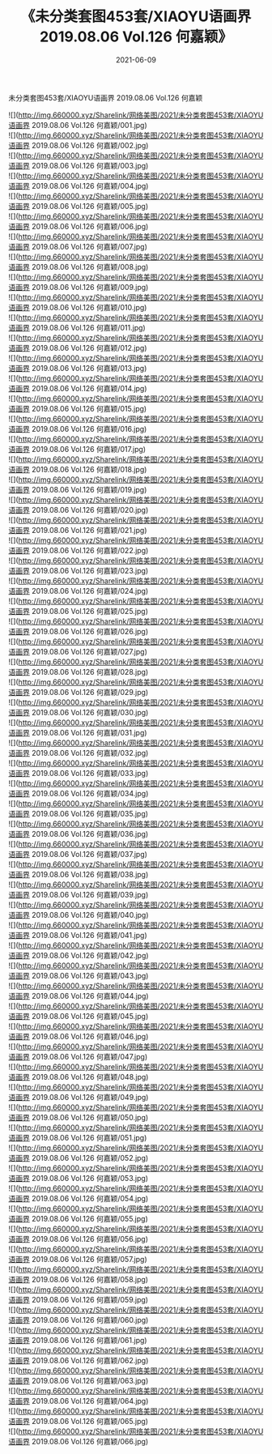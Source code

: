 ﻿---
layout: post
title:  《未分类套图453套/XIAOYU语画界 2019.08.06 Vol.126 何嘉颖》
date:   2021-06-09
img: http://img.660000.xyz/Sharelink/网络美图/2021/未分类套图453套/XIAOYU语画界 2019.08.06 Vol.126 何嘉颖/000.jpg
categories: [美女, 清纯, 唯美]
---

未分类套图453套/XIAOYU语画界 2019.08.06 Vol.126 何嘉颖

 ![](http://img.660000.xyz/Sharelink/网络美图/2021/未分类套图453套/XIAOYU语画界 2019.08.06 Vol.126 何嘉颖/001.jpg) <br>![](http://img.660000.xyz/Sharelink/网络美图/2021/未分类套图453套/XIAOYU语画界 2019.08.06 Vol.126 何嘉颖/002.jpg) <br>![](http://img.660000.xyz/Sharelink/网络美图/2021/未分类套图453套/XIAOYU语画界 2019.08.06 Vol.126 何嘉颖/003.jpg) <br>![](http://img.660000.xyz/Sharelink/网络美图/2021/未分类套图453套/XIAOYU语画界 2019.08.06 Vol.126 何嘉颖/004.jpg) <br>![](http://img.660000.xyz/Sharelink/网络美图/2021/未分类套图453套/XIAOYU语画界 2019.08.06 Vol.126 何嘉颖/005.jpg) <br>![](http://img.660000.xyz/Sharelink/网络美图/2021/未分类套图453套/XIAOYU语画界 2019.08.06 Vol.126 何嘉颖/006.jpg) <br>![](http://img.660000.xyz/Sharelink/网络美图/2021/未分类套图453套/XIAOYU语画界 2019.08.06 Vol.126 何嘉颖/007.jpg) <br>![](http://img.660000.xyz/Sharelink/网络美图/2021/未分类套图453套/XIAOYU语画界 2019.08.06 Vol.126 何嘉颖/008.jpg) <br>![](http://img.660000.xyz/Sharelink/网络美图/2021/未分类套图453套/XIAOYU语画界 2019.08.06 Vol.126 何嘉颖/009.jpg) <br>![](http://img.660000.xyz/Sharelink/网络美图/2021/未分类套图453套/XIAOYU语画界 2019.08.06 Vol.126 何嘉颖/010.jpg) <br>![](http://img.660000.xyz/Sharelink/网络美图/2021/未分类套图453套/XIAOYU语画界 2019.08.06 Vol.126 何嘉颖/011.jpg) <br>![](http://img.660000.xyz/Sharelink/网络美图/2021/未分类套图453套/XIAOYU语画界 2019.08.06 Vol.126 何嘉颖/012.jpg) <br>![](http://img.660000.xyz/Sharelink/网络美图/2021/未分类套图453套/XIAOYU语画界 2019.08.06 Vol.126 何嘉颖/013.jpg) <br>![](http://img.660000.xyz/Sharelink/网络美图/2021/未分类套图453套/XIAOYU语画界 2019.08.06 Vol.126 何嘉颖/014.jpg) <br>![](http://img.660000.xyz/Sharelink/网络美图/2021/未分类套图453套/XIAOYU语画界 2019.08.06 Vol.126 何嘉颖/015.jpg) <br>![](http://img.660000.xyz/Sharelink/网络美图/2021/未分类套图453套/XIAOYU语画界 2019.08.06 Vol.126 何嘉颖/016.jpg) <br>![](http://img.660000.xyz/Sharelink/网络美图/2021/未分类套图453套/XIAOYU语画界 2019.08.06 Vol.126 何嘉颖/017.jpg) <br>![](http://img.660000.xyz/Sharelink/网络美图/2021/未分类套图453套/XIAOYU语画界 2019.08.06 Vol.126 何嘉颖/018.jpg) <br>![](http://img.660000.xyz/Sharelink/网络美图/2021/未分类套图453套/XIAOYU语画界 2019.08.06 Vol.126 何嘉颖/019.jpg) <br>![](http://img.660000.xyz/Sharelink/网络美图/2021/未分类套图453套/XIAOYU语画界 2019.08.06 Vol.126 何嘉颖/020.jpg) <br>![](http://img.660000.xyz/Sharelink/网络美图/2021/未分类套图453套/XIAOYU语画界 2019.08.06 Vol.126 何嘉颖/021.jpg) <br>![](http://img.660000.xyz/Sharelink/网络美图/2021/未分类套图453套/XIAOYU语画界 2019.08.06 Vol.126 何嘉颖/022.jpg) <br>![](http://img.660000.xyz/Sharelink/网络美图/2021/未分类套图453套/XIAOYU语画界 2019.08.06 Vol.126 何嘉颖/023.jpg) <br>![](http://img.660000.xyz/Sharelink/网络美图/2021/未分类套图453套/XIAOYU语画界 2019.08.06 Vol.126 何嘉颖/024.jpg) <br>![](http://img.660000.xyz/Sharelink/网络美图/2021/未分类套图453套/XIAOYU语画界 2019.08.06 Vol.126 何嘉颖/025.jpg) <br>![](http://img.660000.xyz/Sharelink/网络美图/2021/未分类套图453套/XIAOYU语画界 2019.08.06 Vol.126 何嘉颖/026.jpg) <br>![](http://img.660000.xyz/Sharelink/网络美图/2021/未分类套图453套/XIAOYU语画界 2019.08.06 Vol.126 何嘉颖/027.jpg) <br>![](http://img.660000.xyz/Sharelink/网络美图/2021/未分类套图453套/XIAOYU语画界 2019.08.06 Vol.126 何嘉颖/028.jpg) <br>![](http://img.660000.xyz/Sharelink/网络美图/2021/未分类套图453套/XIAOYU语画界 2019.08.06 Vol.126 何嘉颖/029.jpg) <br>![](http://img.660000.xyz/Sharelink/网络美图/2021/未分类套图453套/XIAOYU语画界 2019.08.06 Vol.126 何嘉颖/030.jpg) <br>![](http://img.660000.xyz/Sharelink/网络美图/2021/未分类套图453套/XIAOYU语画界 2019.08.06 Vol.126 何嘉颖/031.jpg) <br>![](http://img.660000.xyz/Sharelink/网络美图/2021/未分类套图453套/XIAOYU语画界 2019.08.06 Vol.126 何嘉颖/032.jpg) <br>![](http://img.660000.xyz/Sharelink/网络美图/2021/未分类套图453套/XIAOYU语画界 2019.08.06 Vol.126 何嘉颖/033.jpg) <br>![](http://img.660000.xyz/Sharelink/网络美图/2021/未分类套图453套/XIAOYU语画界 2019.08.06 Vol.126 何嘉颖/034.jpg) <br>![](http://img.660000.xyz/Sharelink/网络美图/2021/未分类套图453套/XIAOYU语画界 2019.08.06 Vol.126 何嘉颖/035.jpg) <br>![](http://img.660000.xyz/Sharelink/网络美图/2021/未分类套图453套/XIAOYU语画界 2019.08.06 Vol.126 何嘉颖/036.jpg) <br>![](http://img.660000.xyz/Sharelink/网络美图/2021/未分类套图453套/XIAOYU语画界 2019.08.06 Vol.126 何嘉颖/037.jpg) <br>![](http://img.660000.xyz/Sharelink/网络美图/2021/未分类套图453套/XIAOYU语画界 2019.08.06 Vol.126 何嘉颖/038.jpg) <br>![](http://img.660000.xyz/Sharelink/网络美图/2021/未分类套图453套/XIAOYU语画界 2019.08.06 Vol.126 何嘉颖/039.jpg) <br>![](http://img.660000.xyz/Sharelink/网络美图/2021/未分类套图453套/XIAOYU语画界 2019.08.06 Vol.126 何嘉颖/040.jpg) <br>![](http://img.660000.xyz/Sharelink/网络美图/2021/未分类套图453套/XIAOYU语画界 2019.08.06 Vol.126 何嘉颖/041.jpg) <br>![](http://img.660000.xyz/Sharelink/网络美图/2021/未分类套图453套/XIAOYU语画界 2019.08.06 Vol.126 何嘉颖/042.jpg) <br>![](http://img.660000.xyz/Sharelink/网络美图/2021/未分类套图453套/XIAOYU语画界 2019.08.06 Vol.126 何嘉颖/043.jpg) <br>![](http://img.660000.xyz/Sharelink/网络美图/2021/未分类套图453套/XIAOYU语画界 2019.08.06 Vol.126 何嘉颖/044.jpg) <br>![](http://img.660000.xyz/Sharelink/网络美图/2021/未分类套图453套/XIAOYU语画界 2019.08.06 Vol.126 何嘉颖/045.jpg) <br>![](http://img.660000.xyz/Sharelink/网络美图/2021/未分类套图453套/XIAOYU语画界 2019.08.06 Vol.126 何嘉颖/046.jpg) <br>![](http://img.660000.xyz/Sharelink/网络美图/2021/未分类套图453套/XIAOYU语画界 2019.08.06 Vol.126 何嘉颖/047.jpg) <br>![](http://img.660000.xyz/Sharelink/网络美图/2021/未分类套图453套/XIAOYU语画界 2019.08.06 Vol.126 何嘉颖/048.jpg) <br>![](http://img.660000.xyz/Sharelink/网络美图/2021/未分类套图453套/XIAOYU语画界 2019.08.06 Vol.126 何嘉颖/049.jpg) <br>![](http://img.660000.xyz/Sharelink/网络美图/2021/未分类套图453套/XIAOYU语画界 2019.08.06 Vol.126 何嘉颖/050.jpg) <br>![](http://img.660000.xyz/Sharelink/网络美图/2021/未分类套图453套/XIAOYU语画界 2019.08.06 Vol.126 何嘉颖/051.jpg) <br>![](http://img.660000.xyz/Sharelink/网络美图/2021/未分类套图453套/XIAOYU语画界 2019.08.06 Vol.126 何嘉颖/052.jpg) <br>![](http://img.660000.xyz/Sharelink/网络美图/2021/未分类套图453套/XIAOYU语画界 2019.08.06 Vol.126 何嘉颖/053.jpg) <br>![](http://img.660000.xyz/Sharelink/网络美图/2021/未分类套图453套/XIAOYU语画界 2019.08.06 Vol.126 何嘉颖/054.jpg) <br>![](http://img.660000.xyz/Sharelink/网络美图/2021/未分类套图453套/XIAOYU语画界 2019.08.06 Vol.126 何嘉颖/055.jpg) <br>![](http://img.660000.xyz/Sharelink/网络美图/2021/未分类套图453套/XIAOYU语画界 2019.08.06 Vol.126 何嘉颖/056.jpg) <br>![](http://img.660000.xyz/Sharelink/网络美图/2021/未分类套图453套/XIAOYU语画界 2019.08.06 Vol.126 何嘉颖/057.jpg) <br>![](http://img.660000.xyz/Sharelink/网络美图/2021/未分类套图453套/XIAOYU语画界 2019.08.06 Vol.126 何嘉颖/058.jpg) <br>![](http://img.660000.xyz/Sharelink/网络美图/2021/未分类套图453套/XIAOYU语画界 2019.08.06 Vol.126 何嘉颖/059.jpg) <br>![](http://img.660000.xyz/Sharelink/网络美图/2021/未分类套图453套/XIAOYU语画界 2019.08.06 Vol.126 何嘉颖/060.jpg) <br>![](http://img.660000.xyz/Sharelink/网络美图/2021/未分类套图453套/XIAOYU语画界 2019.08.06 Vol.126 何嘉颖/061.jpg) <br>![](http://img.660000.xyz/Sharelink/网络美图/2021/未分类套图453套/XIAOYU语画界 2019.08.06 Vol.126 何嘉颖/062.jpg) <br>![](http://img.660000.xyz/Sharelink/网络美图/2021/未分类套图453套/XIAOYU语画界 2019.08.06 Vol.126 何嘉颖/063.jpg) <br>![](http://img.660000.xyz/Sharelink/网络美图/2021/未分类套图453套/XIAOYU语画界 2019.08.06 Vol.126 何嘉颖/064.jpg) <br>![](http://img.660000.xyz/Sharelink/网络美图/2021/未分类套图453套/XIAOYU语画界 2019.08.06 Vol.126 何嘉颖/065.jpg) <br>![](http://img.660000.xyz/Sharelink/网络美图/2021/未分类套图453套/XIAOYU语画界 2019.08.06 Vol.126 何嘉颖/066.jpg) <br>
